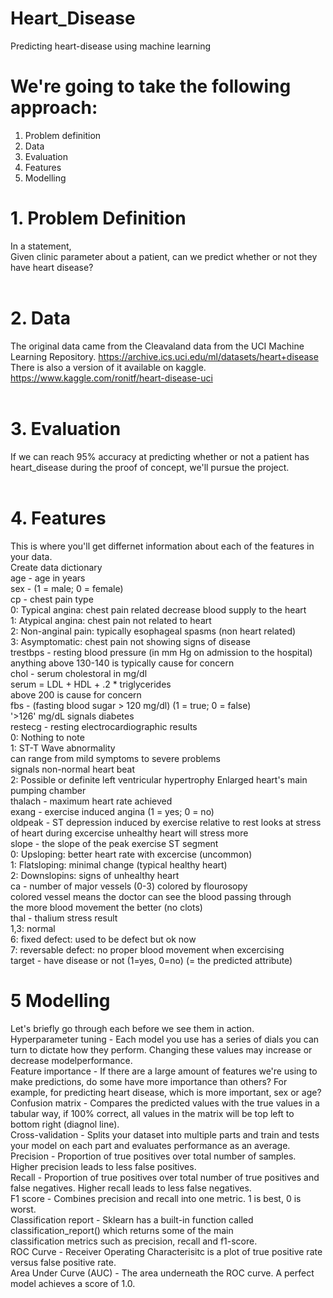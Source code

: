 # Heart_Disease

Predicting heart-disease using machine learning
# We're going to take the following approach:
1. Problem definition
2. Data
3. Evaluation
4. Features
5. Modelling

# 1. Problem Definition
 In a statement,<br/>
 Given clinic parameter about a patient, can we predict whether or not they have heart disease?<br/><br/>

# 2. Data
 The original data came from the Cleavaland data from the UCI Machine Learning Repository. https://archive.ics.uci.edu/ml/datasets/heart+disease
 There is also a version of it available on kaggle. https://www.kaggle.com/ronitf/heart-disease-uci <br/><br/>

# 3. Evaluation
 If we can reach 95% accuracy at predicting whether or not a patient has heart_disease during the proof of concept, we'll pursue the project.<br/><br/>

# 4. Features
 This is where you'll get differnet information about each of the features in your data.<br/>
 Create data dictionary<br/>
 age - age in years<br/>
 sex - (1 = male; 0 = female)<br/>
 cp - chest pain type<br/>
     0: Typical angina: chest pain related decrease blood supply to the heart<br/>
     1: Atypical angina: chest pain not related to heart<br/>
     2: Non-anginal pain: typically esophageal spasms (non heart related)<br/>
     3: Asymptomatic: chest pain not showing signs of disease<br/>
 trestbps - resting blood pressure (in mm Hg on admission to the hospital) anything above 130-140 is typically cause for concern<br/>
 chol - serum cholestoral in mg/dl<br/>
     serum = LDL + HDL + .2 * triglycerides<br/>
     above 200 is cause for concern<br/>
 fbs - (fasting blood sugar > 120 mg/dl) (1 = true; 0 = false)<br/>
     '>126' mg/dL signals diabetes<br/>
 restecg - resting electrocardiographic results<br/>
    0: Nothing to note<br/>
    1: ST-T Wave abnormality<br/>
        can range from mild symptoms to severe problems<br/>
        signals non-normal heart beat<br/>
    2: Possible or definite left ventricular hypertrophy Enlarged heart's main pumping chamber<br/>
 thalach - maximum heart rate achieved<br/>
 exang - exercise induced angina (1 = yes; 0 = no)<br/>
 oldpeak - ST depression induced by exercise relative to rest looks at stress of heart during excercise unhealthy heart will stress more<br/>
 slope - the slope of the peak exercise ST segment<br/>
    0: Upsloping: better heart rate with excercise (uncommon)<br/>
    1: Flatsloping: minimal change (typical healthy heart)<br/>
    2: Downslopins: signs of unhealthy heart<br/>
 ca - number of major vessels (0-3) colored by flourosopy<br/>
     colored vessel means the doctor can see the blood passing through<br/>
     the more blood movement the better (no clots)<br/>
 thal - thalium stress result<br/>
     1,3: normal<br/>
     6: fixed defect: used to be defect but ok now<br/>
     7: reversable defect: no proper blood movement when excercising<br/>
 target - have disease or not (1=yes, 0=no) (= the predicted attribute)<br/>
 
 # 5 Modelling
   Let's briefly go through each before we see them in action.<br/>
   Hyperparameter tuning - Each model you use has a series of dials you can turn to dictate how they perform. 
   Changing these values may increase or decrease modelperformance.<br/>
   Feature importance - If there are a large amount of features we're using to make predictions, do some have 
   more importance than others? For example, for predicting heart disease, which is more important, sex or age?<br/>
   Confusion matrix - Compares the predicted values with the true values in a tabular way, if 100% correct, all 
   values in the matrix will be top left to bottom right (diagnol line).<br/>
   Cross-validation - Splits your dataset into multiple parts and train and tests your model on each part and evaluates 
   performance as an average.<br/>
   Precision - Proportion of true positives over total number of samples. Higher precision leads to less false positives.<br/>
   Recall - Proportion of true positives over total number of true positives and false negatives. Higher recall leads to 
   less false negatives.<br/>
   F1 score - Combines precision and recall into one metric. 1 is best, 0 is worst.<br/>
   Classification report - Sklearn has a built-in function called classification_report() which returns some of the main <br/>
   classification metrics such as precision, recall and f1-score.<br/>
   ROC Curve - Receiver Operating Characterisitc is a plot of true positive rate versus false positive rate.<br/>
   Area Under Curve (AUC) - The area underneath the ROC curve. A perfect model achieves a score of 1.0.<br/>
 
 
